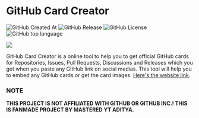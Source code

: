 # GitHub Card Creator

<img alt="GitHub Created At" src="https://img.shields.io/github/created-at/MYTAditya/GitHub-Card-Creator?color=%238a2be2"> <img alt="GitHub Release" src="https://img.shields.io/github/v/release/MYTAditya/GitHub-Card-Creator?color=%23a9e43a"> <img alt="GitHub License" src="https://img.shields.io/github/license/MYTAditya/GitHub-Card-Creator?color=orange"> <img alt="GitHub top language" src="https://img.shields.io/badge/language-Typescript-blue">

[![](https://img.youtube.com/vi/ijl8E_pBKW8/0.jpg)](https://youtu.be/ijl8E_pBKW8?si=_sBSM6O6qSzH4sMc)

GitHub Card Creator is a online tool to help you to get official GitHub cards for Repositories, Issues, Pull Requests, Discussions and Releases which you get when you paste any GitHub link on social medias. This tool will help you to embed any GitHub cards or get the card images. [Here's the website link](https://github-card-creator.vercel.app).

### NOTE
**THIS PROJECT IS NOT AFFILIATED WITH GITHUB OR GITHUB INC.! THIS IS FANMADE PROJECT BY MASTERED YT ADITYA.**
